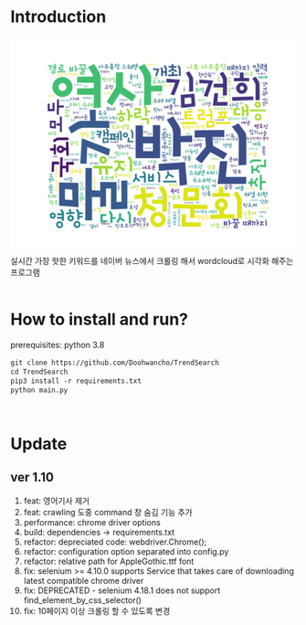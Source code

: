 
# Introduction
![Alt text](./sample.png?raw=true "sample_image")
<br/>
실시간 가장 핫한 키워드를 네이버 뉴스에서 크롤링 해서 wordcloud로 시각화 해주는 프로그램
<br/>
<br/>

# How to install and run?

prerequisites: python 3.8
```
git clone https://github.com/Doohwancho/TrendSearch
cd TrendSearch
pip3 install -r requirements.txt
python main.py
```


<br/>

# Update

## ver 1.10
1. feat: 영어기사 제거
2. feat: crawling 도중 command 창 숨김 기능 추가
3. performance: chrome driver options
4. build: dependencies -> requirements.txt
5. refactor: depreciated code: webdriver.Chrome();
6. refactor: configuration option separated into config.py
7. refactor: relative path for AppleGothic.ttf font
8. fix: selenium >= 4.10.0 supports Service that takes care of downloading latest compatible chrome driver
9. fix: DEPRECATED - selenium 4.18.1 does not support find_element_by_css_selector()
10. fix: 10페이지 이상 크롤링 할 수 있도록 변경
